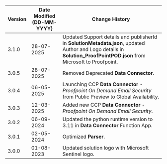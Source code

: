 | **Version** | **Date Modified (DD-MM-YYYY)** | **Change History**                                   |
|-------------|--------------------------------|------------------------------------------------------|
| 3.1.0       | 28-07-2025                     | Updated Support details and publisherId in **SolutionMetadata.json**, updated Author and Logo details in **Solution_ProofPointPOD.json** from Microsoft to Proofpoint.|
| 3.0.5       | 28-07-2025                     | Removed Deprecated **Data Connector**.							|  
| 3.0.4       | 06-05-2025                     | Launching CCP **Data Connector** - *Proofpoint On Demand Email Security* from Public Preview to Global Availability.           |
| 3.0.3       | 12-03-2025                     | Added new CCP **Data Connector** - *Proofpoint On Demand Email Security*.            |
| 3.0.2       | 06-09-2024                     | Updated the python runtime version to 3.11 in **Data Connector** Function App.           |
| 3.0.1       | 02-05-2024                     | Optimized **Parser**.                                      |
| 3.0.0       | 01-08-2023                     | Updated solution logo with Microsoft Sentinel logo.   |

